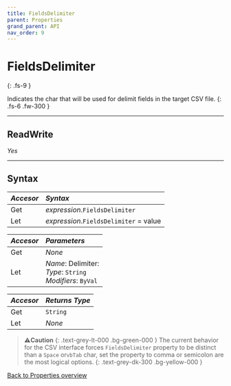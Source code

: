 ```yaml
---
title: FieldsDelimiter
parent: Properties
grand_parent: API
nav_order: 9
---
```


# FieldsDelimiter
{: .fs-9 }

Indicates the char that will be used for delimit fields in the target CSV file.
{: .fs-6 .fw-300 }

---

## ReadWrite

_Yes_

---

## Syntax

|**_Accesor_**|**_Syntax_**|
|:----------|:----------|
|Get|*expression*.`FieldsDelimiter`|
|Let|*expression*.`FieldsDelimiter` = value|

|**_Accesor_**|**_Parameters_**|
|:----------|:----------|
|Get|_None_|
|Let|*Name*: Delimiter:<br>*Type*: `String`<br>*Modifiers*: `ByVal`|

|**_Accesor_**|**_Returns Type_**|
|:----------|:----------|
|Get|`String`|
|Let|_None_|

>⚠️**Caution**
>{: .text-grey-lt-000 .bg-green-000 }
>The current behavior for the CSV interface forces `FieldsDelimiter` property to be distinct than a `Space` or`vbTab` char, set the property to comma or semicolon are the most logical options.
{: .text-grey-dk-300 .bg-yellow-000 }

[Back to Properties overview](https://ws-garcia.github.io/VBA-CSV-interface/api/properties/)